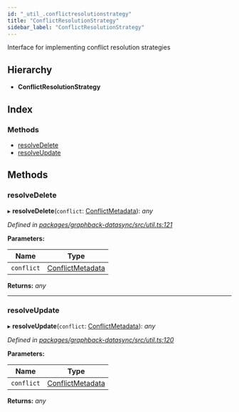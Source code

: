 ```yaml
---
id: "_util_.conflictresolutionstrategy"
title: "ConflictResolutionStrategy"
sidebar_label: "ConflictResolutionStrategy"
---
```


Interface for implementing conflict resolution strategies

## Hierarchy

* **ConflictResolutionStrategy**

## Index

### Methods

* [resolveDelete](_util_.conflictresolutionstrategy.md#resolvedelete)
* [resolveUpdate](_util_.conflictresolutionstrategy.md#resolveupdate)

## Methods

###  resolveDelete

▸ **resolveDelete**(`conflict`: [ConflictMetadata](_util_.conflictmetadata.md)): *any*

*Defined in [packages/graphback-datasync/src/util.ts:121](https://github.com/aerogear/graphback/blob/63664df15/packages/graphback-datasync/src/util.ts#L121)*

**Parameters:**

Name | Type |
------ | ------ |
`conflict` | [ConflictMetadata](_util_.conflictmetadata.md) |

**Returns:** *any*

___

###  resolveUpdate

▸ **resolveUpdate**(`conflict`: [ConflictMetadata](_util_.conflictmetadata.md)): *any*

*Defined in [packages/graphback-datasync/src/util.ts:120](https://github.com/aerogear/graphback/blob/63664df15/packages/graphback-datasync/src/util.ts#L120)*

**Parameters:**

Name | Type |
------ | ------ |
`conflict` | [ConflictMetadata](_util_.conflictmetadata.md) |

**Returns:** *any*
